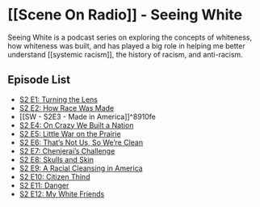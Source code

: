 # [[Scene On Radio]] - Seeing White

Seeing White is a podcast series on exploring the concepts of whiteness, how whiteness was built, and has played a big role in helping me better understand [[systemic racism]], the history of racism, and anti-racism. 

## Episode List
-  [S2 E1: Turning the Lens](http://www.sceneonradio.org/episode-31-turning-the-lens-seeing-white-part-1/)
-  [S2 E2: How Race Was Made](http://www.sceneonradio.org/episode-32-how-race-was-made-seeing-white-part-2/)
-  [[SW - S2E3 - Made in America]]^8910fe
-  [S2 E4: On Crazy We Built a Nation](http://www.sceneonradio.org/episode-34-on-crazy-we-built-a-nation-seeing-white-part-4/)
-  [S2 E5: Little War on the Prairie](http://www.sceneonradio.org/episode-35-little-war-on-the-prairie-seeing-white-part-5/)
-  [S2 E6: That’s Not Us, So We’re Clean](http://www.sceneonradio.org/episode-36-thats-not-us-so-were-clean-seeing-white-part-6/)
-  [S2 E7: Chenjerai’s Challenge](http://www.sceneonradio.org/episode-37-chenjerais-challenge-seeing-white-part-7/)
-  [S2 E8: Skulls and Skin](http://www.sceneonradio.org/episode-38-skulls-and-skins-seeing-white-part-8/)
-  [S2 E9: A Racial Cleansing in America](http://www.sceneonradio.org/episode-39-a-racial-cleansing-in-america-seeing-white-part-9/)
-  [S2 E10: Citizen Thind](http://www.sceneonradio.org/episode-40-citizen-thind-seeing-white-part-10/)
-  [S2 E11: Danger](http://www.sceneonradio.org/episode-41-danger-seeing-white-part-11/)
-  [S2 E12: My White Friends](http://www.sceneonradio.org/episode-42-my-white-friends-seeing-white-part-12/)